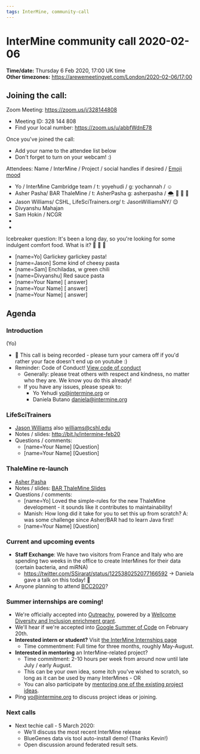 ```yaml
---
tags: InterMine, community-call
---
```


# InterMine community call 2020-02-06

**Time/date:** Thursday 6 Feb 2020, 17:00 UK time  
**Other timezones:** https://arewemeetingyet.com/London/2020-02-06/17:00


## Joining the call: 
Zoom Meeting: https://zoom.us/j/328144808
- Meeting ID: 328 144 808
- Find your local number: https://zoom.us/u/abbfWdnE78

Once you've joined the call:
- Add your name to the attendee list below 
- Don't forget to turn on your webcam! :) 
    

Attendees: Name / InterMine / Project / social handles if desired / [Emoji mood](https://emojipedia.org/)
- Yo / InterMine Cambridge team / t: yoyehudi / g: yochannah / :relaxed: 
- Asher Pasha/ BAR ThaleMine / t: AsherPasha g: asherpasha / 🌨️ 🥶 🍵 🙂
- Jason Williams/ CSHL, LifeSciTrainers.org/ t: JasonWilliamsNY/ :relieved: 
- Divyanshu Mahajan
- Sam Hokin / NCGR
- 
-  

Icebreaker question: It's been a long day, so you're looking for some indulgent comfort food. What is it? :spaghetti: :hamburger: :icecream: 
- [name=Yo] Garlickey garlickey pasta!  
- [name=Jason] Some kind of cheesy pasta
- [name=Sam] Enchiladas, w green chili
- [name=Divyanshu] Red sauce pasta
- [name=Your Name] [ answer]
- [name=Your Name] [ answer]
- [name=Your Name] [ answer]

## Agenda

### Introduction 
(Yo)
 - 🎥 This call is being recorded - please turn your camera off if you'd rather your face doesn't end up on youtube :)
 - Reminder: Code of Conduct! [View code of conduct](http://intermine.org/code-of-conduct/)
      - Generally: please treat others with respect and kindness, no matter who they are. We know you do this already! 
      - If you have any issues, please speak to:
        - Yo Yehudi yo@intermine.org or
        - Daniela Butano daniela@intermine.org

### LifeSciTrainers 
- [Jason Williams](https://twitter.com/jasonwilliamsny) also williams@cshl.edu
- Notes / slides: http://bit.ly/intermine-feb20
- Questions / comments: 
    - [name=Your Name] [Question]
    - [name=Your Name] [Question]

### ThaleMine re-launch
- [Asher Pasha](https://twitter.com/AsherPasha)
- Notes / slides: [BAR ThaleMine Slides](https://github.com/asherpasha/InterMine_Talk/blob/master/Asher_ThaleMine.pdf)
- Questions / comments: 
    - [name=Yo] Loved the simple-rules for the new ThaleMine development - it sounds like it contributes to maintainability! 
    - Manish: How long did it take for you to set this up from scratch? A: was some challenge since Asher/BAR had to learn Java first! 
    - [name=Your Name] [Question]



### Current and upcoming events
- **Staff Exchange**: We have two visitors from France and Italy who are spending two weeks in the office to create InterMines for their data (certain bacteria, and miRNA)
    - https://twitter.com/SSirarat/status/1225380252077166592 -> Daniela gave a talk on this today! :raised_hands: 
- Anyone planning to attend [BCC2020](https://bcc2020.github.io/)? 

### Summer internships are coming!
- We're officially accepted into [Outreachy](https://www.outreachy.org/),  powered by a [Wellcome Diversity and Inclusion enrichment grant](https://wellcome.ac.uk/funding/schemes/research-enrichment-diversity-and-inclusion). 
- We'll hear if we're accepted into [Google Summer of Code](https://summerofcode.withgoogle.com/) on February 20th. 
- **Interested intern or student?** Visit [the InterMine Internships page](http://intermine.org/internships/)
    - Time commentment: Full time for three months, roughly May-August. 
- **Interested in mentoring** an InterMine-related project? 
    - Time commitment: 2-10 hours per week from around now until late July / early August. 
    - This can be your own idea, some itch you've wished to scratch, so long as it can be used by many InterMines - OR
    - You can also participate by [mentoring one of the existing project ideas](http://intermine.org/internships/project-ideas/2020/). 
- Ping yo@intermine.org to discuss project ideas or joining. 

### Next calls
- Next techie call - 5 March 2020:
    - We'll discuss the most recent InterMine release 
    - BlueGenes data vis tool auto-install demo! (Thanks Kevin!)
    - Open discussion around federated result sets.
